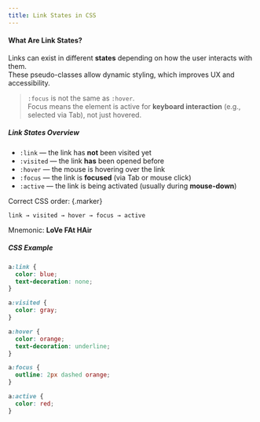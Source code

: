 ```yaml
---
title: Link States in CSS
---
```


#### What Are Link States?

Links can exist in different **states** depending on how the user interacts with them.  
These pseudo-classes allow dynamic styling, which improves UX and accessibility.

> `:focus` is not the same as `:hover`.  
> Focus means the element is active for **keyboard interaction** (e.g., selected via Tab), not just hovered.


##### Link States Overview

- `:link` — the link has **not** been visited yet  
- `:visited` — the link **has** been opened before  
- `:hover` — the mouse is hovering over the link  
- `:focus` — the link is **focused** (via Tab or mouse click)  
- `:active` — the link is being activated (usually during **mouse-down**)

Correct CSS order: {.marker}  

`link → visited → hover → focus → active`

Mnemonic: **LoVe FAt HAir**


##### CSS Example

```css
a:link {
  color: blue;
  text-decoration: none;
}

a:visited {
  color: gray;
}

a:hover {
  color: orange;
  text-decoration: underline;
}

a:focus {
  outline: 2px dashed orange;
}

a:active {
  color: red;
}
```